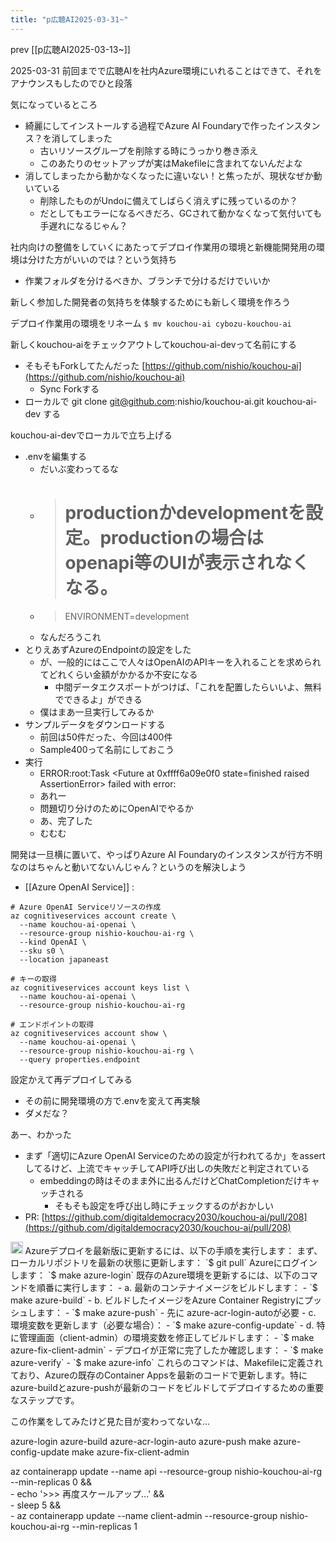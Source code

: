```yaml
---
title: "p広聴AI2025-03-31~"
---
```


prev [[p広聴AI2025-03-13~]]

2025-03-31
前回までで広聴AIを社内Azure環境にいれることはできて、それをアナウンスもしたのでひと段落

気になっているところ
- 綺麗にしてインストールする過程でAzure AI Foundaryで作ったインスタンス？を消してしまった
    - 古いリソースグループを削除する時にうっかり巻き添え
    - このあたりのセットアップが実はMakefileに含まれてないんだよな
- 消してしまったから動かなくなったに違いない！と焦ったが、現状なぜか動いている
    - 削除したものがUndoに備えてしばらく消えずに残っているのか？
    - だとしてもエラーになるべきだろ、GCされて動かなくなって気付いても手遅れになるじゃん？

社内向けの整備をしていくにあたってデプロイ作業用の環境と新機能開発用の環境は分けた方がいいのでは？という気持ち
- 作業フォルダを分けるべきか、ブランチで分けるだけでいいか

新しく参加した開発者の気持ちを体験するためにも新しく環境を作ろう

デプロイ作業用の環境をリネーム
`$ mv kouchou-ai cybozu-kouchou-ai`

新しくkouchou-aiをチェックアウトしてkouchou-ai-devって名前にする
- そもそもForkしてたんだった [https://github.com/nishio/kouchou-ai](https://github.com/nishio/kouchou-ai)
    - Sync Forkする
- ローカルで git clone git@github.com:nishio/kouchou-ai.git kouchou-ai-dev する

kouchou-ai-devでローカルで立ち上げる
- .envを編集する
    - だいぶ変わってるな
    - > # productionかdevelopmentを設定。productionの場合はopenapi等のUIが表示されなくなる。
    - > ENVIRONMENT=development
    - なんだろうこれ
- とりえあずAzureのEndpointの設定をした
    - が、一般的にはここで人々はOpenAIのAPIキーを入れることを求められてどれくらい金額がかかるか不安になる
        - 中間データエクスポートがつけば、「これを配置したらいいよ、無料でできるよ」ができる
    - 僕はまあ一旦実行してみるか
- サンプルデータをダウンロードする
    - 前回は50件だった、今回は400件
    - Sample400って名前にしておこう
- 実行
    - ERROR:root:Task <Future at 0xffff6a09e0f0 state=finished raised AssertionError> failed with error:
    - あれー
    - 問題切り分けのためにOpenAIでやるか
    - あ、完了した
    - むむむ

開発は一旦横に置いて、やっぱりAzure AI Foundaryのインスタンスが行方不明なのはちゃんと動いてないんじゃん？というのを解決しよう
- [[Azure OpenAI Service]]
:

```
# Azure OpenAI Serviceリソースの作成
az cognitiveservices account create \
  --name kouchou-ai-openai \
  --resource-group nishio-kouchou-ai-rg \
  --kind OpenAI \
  --sku s0 \
  --location japaneast
  
# キーの取得
az cognitiveservices account keys list \
  --name kouchou-ai-openai \
  --resource-group nishio-kouchou-ai-rg

# エンドポイントの取得
az cognitiveservices account show \
  --name kouchou-ai-openai \
  --resource-group nishio-kouchou-ai-rg \
  --query properties.endpoint
```


設定かえて再デプロイしてみる
- その前に開発環境の方で.envを変えて再実験
- ダメだな？

あー、わかった
- まず「適切にAzure OpenAI Serviceのための設定が行われてるか」をassertしてるけど、上流でキャッチしてAPI呼び出しの失敗だと判定されている
    - embeddingの時はそのまま外に出るんだけどChatCompletionだけキャッチされる
        - そもそも設定を呼び出し時にチェックするのがおかしい
- PR: [https://github.com/digitaldemocracy2030/kouchou-ai/pull/208](https://github.com/digitaldemocracy2030/kouchou-ai/pull/208)


<img src='https://scrapbox.io/api/pages/nishio/Devin/icon' alt='Devin.icon' height="19.5"/>
Azureデプロイを最新版に更新するには、以下の手順を実行します：
まず、ローカルリポジトリを最新の状態に更新します：
`$ git pull`
Azureにログインします：
`$ make azure-login`
既存のAzure環境を更新するには、以下のコマンドを順番に実行します：
- a. 最新のコンテナイメージをビルドします：
    - `$ make azure-build`
- b. ビルドしたイメージをAzure Container Registryにプッシュします：
    - `$ make azure-push`
    - 先に azure-acr-login-autoが必要
- c. 環境変数を更新します（必要な場合）：
    - `$ make azure-config-update`
- d. 特に管理画面（client-admin）の環境変数を修正してビルドします：
    - `$ make azure-fix-client-admin`
- デプロイが正常に完了したか確認します：
    - `$ make azure-verify`
    - `$ make azure-info`
これらのコマンドは、Makefileに定義されており、Azureの既存のContainer Appsを最新のコードで更新します。特にazure-buildとazure-pushが最新のコードをビルドしてデプロイするための重要なステップです。

この作業をしてみたけど見た目が変わってないな…


azure-login azure-build azure-acr-login-auto azure-push make azure-config-update make azure-fix-client-admin


az containerapp update --name api --resource-group nishio-kouchou-ai-rg --min-replicas 0 && \
                    - echo '>>> 再度スケールアップ...' && \
                    - sleep 5 && \
                    - az containerapp update --name client-admin --resource-group nishio-kouchou-ai-rg --min-replicas 1
